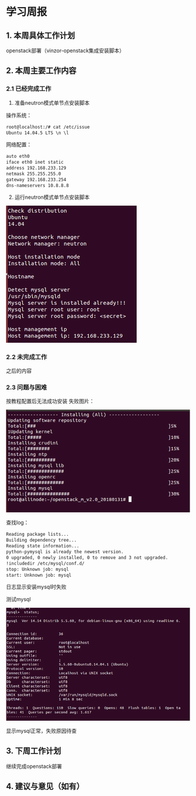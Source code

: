 # 学习周报

## 1. 本周具体工作计划
openstack部署（vinzor-openstack集成安装脚本）

## 2. 本周主要工作内容

### 2.1 已经完成工作

1. 准备neutron模式单节点安装脚本

操作系统：
```
root@localhost:/# cat /etc/issue
Ubuntu 14.04.5 LTS \n \l
```

网络配置：
```
auto eth0
iface eth0 inet static
address 192.168.233.129
netmask 255.255.255.0
gateway 192.168.233.254
dns-nameservers 10.8.8.8
```

2. 运行neutron模式单节点安装脚本

![配置](../assets/sst_pic/2-3.png)

### 2.2 未完成工作
之后的内容

### 2.3 问题与困难
按教程配置后无法成功安装
失败图片：

![安装失败](../assets/sst_pic/2-2.png)

查找log：
```
Reading package lists...
Building dependency tree...
Reading state information...
python-pymysql is already the newest version.
0 upgraded, 0 newly installed, 0 to remove and 3 not upgraded.
!includedir /etc/mysql/conf.d/
stop: Unknown job: mysql
start: Unknown job: mysql
```
日志显示安装mysql时失败

测试mysql

![mysql](../assets/sst_pic/2-1.png)

显示mysql正常，失败原因待查

## 3. 下周工作计划
继续完成openstack部署

## 4. 建议与意见（如有）
